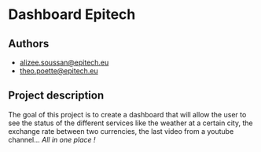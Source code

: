 # **Dashboard Epitech**

## **Authors**

- alizee.soussan@epitech.eu
- theo.poette@epitech.eu

## **Project description**

The goal of this project is to create a dashboard that will allow the user to see the status of the different services like the weather at a certain city, the exchange rate between two currencies, the last video from a youtube channel...
*All in one place !*
